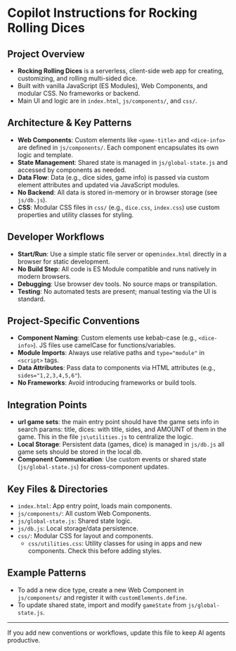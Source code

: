 # Copilot Instructions for Rocking Rolling Dices

## Project Overview
- **Rocking Rolling Dices** is a serverless, client-side web app for creating, customizing, and rolling multi-sided dice.
- Built with vanilla JavaScript (ES Modules), Web Components, and modular CSS. No frameworks or backend.
- Main UI and logic are in `index.html`, `js/components/`, and `css/`.

## Architecture & Key Patterns
- **Web Components**: Custom elements like `<game-title>` and `<dice-info>` are defined in `js/components/`. Each component encapsulates its own logic and template.
- **State Management**: Shared state is managed in `js/global-state.js` and accessed by components as needed.
- **Data Flow**: Data (e.g., dice sides, game info) is passed via custom element attributes and updated via JavaScript modules.
- **No Backend**: All data is stored in-memory or in browser storage (see `js/db.js`).
- **CSS**: Modular CSS files in `css/` (e.g., `dice.css`, `index.css`) use custom properties and utility classes for styling.

## Developer Workflows
- **Start/Run**: Use a simple static file server or open`index.html` directly in a browser for static development.
- **No Build Step**: All code is ES Module compatible and runs natively in modern browsers.
- **Debugging**: Use browser dev tools. No source maps or transpilation.
- **Testing**: No automated tests are present; manual testing via the UI is standard.

## Project-Specific Conventions
- **Component Naming**: Custom elements use kebab-case (e.g., `<dice-info>`). JS files use camelCase for functions/variables.
- **Module Imports**: Always use relative paths and `type="module"` in `<script>` tags.
- **Data Attributes**: Pass data to components via HTML attributes (e.g., `sides="1,2,3,4,5,6"`).
- **No Frameworks**: Avoid introducing frameworks or build tools.

## Integration Points

- **url game sets**: the main entry point should have the game sets info in search params: title, dices: with title, sides, and AMOUNT of them in the game. This in the file `js\utilities.js` to centralize the logic.
- **Local Storage**: Persistent data (games, dice) is managed in `js/db.js` all game sets should be stored in the local db.
- **Component Communication**: Use custom events or shared state (`js/global-state.js`) for cross-component updates.

## Key Files & Directories
- `index.html`: App entry point, loads main components.
- `js/components/`: All custom Web Components.
- `js/global-state.js`: Shared state logic.
- `js/db.js`: Local storage/data persistence.
- `css/`: Modular CSS for layout and components.
   - `css/utilities.css`: Utility classes for using in apps and new components. Check this before adding styles.

## Example Patterns
- To add a new dice type, create a new Web Component in `js/components/` and register it with `customElements.define`.
- To update shared state, import and modify `gameState` from `js/global-state.js`.

---

If you add new conventions or workflows, update this file to keep AI agents productive.
